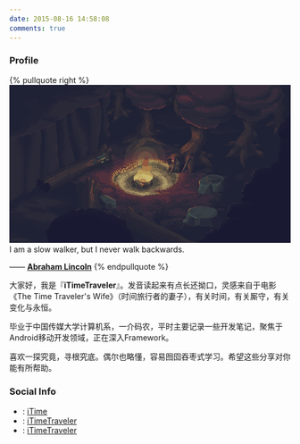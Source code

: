 ```yaml
---
date: 2015-08-16 14:58:08
comments: true
---
```




### <span class="fa fa-info-circle"></span> Profile

{% pullquote right %}
![](/gallery/campfire.gif)
I am a slow walker, but I never walk backwards.

—— [**Abraham Lincoln**](https://en.wikipedia.org/wiki/Abraham_Lincoln)
{% endpullquote %}


大家好，我是『**iTimeTraveler**』。发音读起来有点长还拗口，灵感来自于电影《The Time Traveler's Wife》（时间旅行者的妻子），有关时间，有关厮守，有关变化与永恒。


毕业于中国传媒大学计算机系，一介码农，平时主要记录一些开发笔记，聚焦于Android移动开发领域，正在深入Framework。


喜欢一探究竟，寻根究底。偶尔也略懂，容易囫囵吞枣式学习。希望这些分享对你能有所帮助。



### <span class="fa fa-share-alt"></span> Social Info


- <span class="fa fa-envelope-o"></span> : [iTime](mailto:xuewenlong_2008@sina.com)
- <span class="fa fa-google-plus"></span> : [iTimeTraveler](https://plus.google.com/116515515454998359216)
- <span class="fa fa-github"></span> : [iTimeTraveler](https://github.com/iTimeTraveler)







